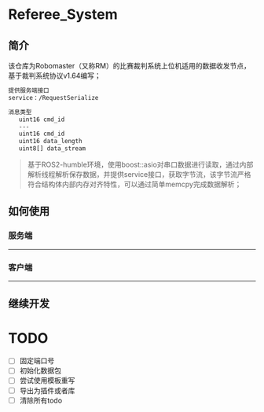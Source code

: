 # Referee_System 
## 简介
 该仓库为Robomaster（又称RM）的比赛裁判系统上位机适用的数据收发节点，基于裁判系统协议v1.64编写；
 ```bash
 提供服务端接口
 service：/RequestSerialize

 消息类型
 	uint16 cmd_id
	---
	uint16 cmd_id
	uint16 data_length
	uint8[] data_stream 
 ```
 >基于ROS2-humble环境，使用boost::asio对串口数据进行读取，通过内部解析线程解析保存数据，并提供service接口，获取字节流，该字节流严格符合结构体内部内存对齐特性，可以通过简单memcpy完成数据解析；
## 如何使用
### 服务端

---

### 客户端

---
## 继续开发



# TODO
- [ ] 固定端口号
- [ ] 初始化数据包
- [ ] 尝试使用模板重写
- [ ] 导出为插件或者库
- [ ] 清除所有todo
